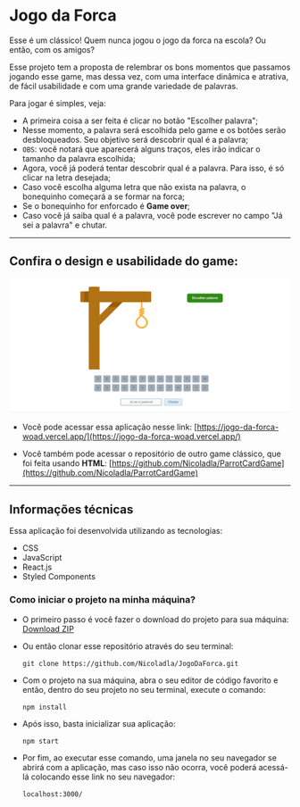 # Jogo da Forca

Esse é um clássico! Quem nunca jogou o jogo da forca na escola? Ou então, com os amigos? 

Esse projeto tem a proposta de relembrar os bons momentos que passamos jogando esse game, mas dessa vez, com uma interface dinâmica e atrativa, de fácil usabilidade e com uma grande variedade de palavras.

Para jogar é simples, veja:

  * A primeira coisa a ser feita é clicar no botão "Escolher palavra";
  * Nesse momento, a palavra será escolhida pelo game e os botões serão desbloqueados. Seu objetivo será descobrir qual é a palavra;
  * ``OBS``: você notará que aparecerá alguns traços, eles irão indicar o tamanho da palavra escolhida;
  * Agora, você já poderá tentar descobrir qual é a palavra. Para isso, é só clicar na letra desejada;
  * Caso você escolha alguma letra que não exista na palavra, o bonequinho começará a se formar na forca;
  * Se o bonequinho for enforcado é **Game over**;
  * Caso você já saiba qual é a palavra, você pode escrever no campo "Já sei a palavra" e chutar.

---

## Confira o design e usabilidade do game:

<p align="start">
  <img width="600" src="src/imagens/JogoDaForca-Animação.gif" alt="Instagram-gif">
</p>

- Você pode acessar essa aplicação nesse link:
  [https://jogo-da-forca-woad.vercel.app/](https://jogo-da-forca-woad.vercel.app/)

- Você também pode acessar o repositório de outro game clássico, que foi feita usando **HTML**:
  [https://github.com/Nicoladla/ParrotCardGame](https://github.com/Nicoladla/ParrotCardGame)

---

## Informações técnicas

Essa aplicação foi desenvolvida utilizando as tecnologias:

- CSS
- JavaScript
- React.js
- Styled Components

### Como iniciar o projeto na minha máquina?

- O primeiro passo é você fazer o download do projeto para sua máquina: [Download ZIP](https://github.com/Nicoladla/JogoDaForca/archive/refs/heads/main.zip)

- Ou então clonar esse repositório através do seu terminal:

  ```
  git clone https://github.com/Nicoladla/JogoDaForca.git
  ```

- Com o projeto na sua máquina, abra o seu editor de código favorito e então, dentro do seu projeto no seu terminal, execute o comando:

  ```
  npm install
  ```

- Após isso, basta inicializar sua aplicação:

  ```
  npm start
  ```

- Por fim, ao executar esse comando, uma janela no seu navegador se abrirá com a aplicação, mas caso isso não ocorra, você poderá acessá-lá colocando esse link no seu navegador:
  ```
  localhost:3000/
  ```

